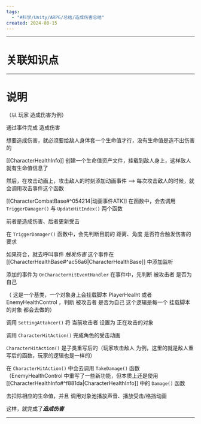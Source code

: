 ```yaml
---
tags:
  - "#科学/Unity/ARPG/总结/造成伤害总结"
created: 2024-08-15
---
```


---
# 关联知识点



---
# 说明

（以 玩家 造成伤害为例）

通过事件完成 造成伤害

想要造成伤害，就必须要给敌人身体套一个生命值才行，没有生命值是造不出伤害的

[[CharacterHealthInfo]] 创建一个生命值资产文件，挂载到敌人身上，这样敌人就有生命值信息了

然后，在攻击动画上，攻击敌人的时刻添加动画事件 ——> 每次攻击敌人的时候，就会调用攻击事件这个函数

[[CharacterCombatBase#^054214|动画事件ATK]] 在函数中，会去调用 `TriggerDamager()` 与 `UpdateHitIndex()` 两个函数

前者是造成伤害、后者更新受击

在 `TriggerDamager()` 函数中，会先判断目前的 距离、角度 是否符合触发伤害的要求

如果符合，就去呼叫事件 *触发伤害*  这个事件在 [[CharacterHealthBase#^ac56a6|CharacterHealthBase]] 中添加监听

添加的事件为 `OnCharacterHitEventHandler` 在事件中，先判断 被攻击者 是否为自己

（ 这是一个基类，一个对象身上会挂载脚本 PlayerHealht 或者 EnemyHealthControl ，判断 被攻击者 是否为自己 这个逻辑是每一个 挂载脚本 的对象 都会去做的）

调用 `SettingAttakcer()` 将 当前攻击者 设置为 正在攻击的对象

调用 `CharacterHitAction()` 完成角色的受击动画

`CharacterHitAction()` 是子类重写后的（玩家攻击敌人 为例，这里的就是敌人重写后的函数，玩家的逻辑也是一样的）

在 `CharacterHitAction()` 中会去调用 `TakeDamage()` 函数（EnemyHealthControl 中重写了一些新功能，但本质上还是使用[[CharacterHealthInfo#^f881da|CharacterHealthInfo]] 中的 `Damage()` 函数

去扣除相应的生命值，并且 调用对象池播放声音、播放受击/格挡动画

这样，就完成了***造成伤害*** 

---
